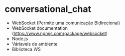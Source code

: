 # conversational_chat

- WebSocket (Permite uma comunicação Bidirecional)
- WebSocket documentation (https://www.npmjs.com/package/websocket)
- Node.js
- Váriaveis de ambiente
- Biblioteca WS